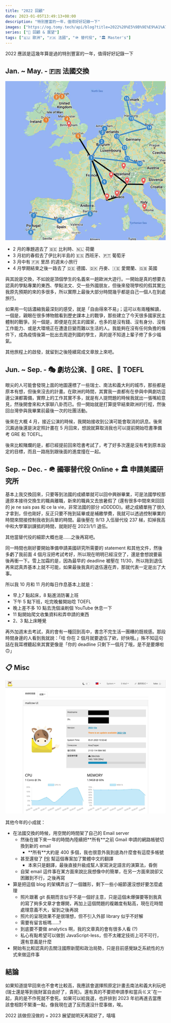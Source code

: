 ```yaml
---
title: "2022 回顧"
date: 2023-01-05T13:49:13+08:00
description: "特別豐富的一年，值得好好記錄一下"
images: ["https://og.tomy.tech/api/blog?title=2022%20%E5%9B%9E%E9%A1%A7"]
series: ["🔭 回顧 & 展望"]
tags: ["🇪🇺 歐洲", "🇫🇷 法國", "🪖 替代役", "🏛 Master's"]
---
```


2022 應該是這幾年算是過的特別豐富的一年，值得好好記錄一下

## Jan. ~ May. - 🇫🇷 法國交換

![🗺 歐洲旅程地圖](europe-plan.jpg "🗺 歐洲旅程地圖")

- 2 月的專題週去了 🇧🇪 比利時、🇳🇱 荷蘭
- 3 月初的春假去了伊比利半島的 🇪🇸 西班牙、🇵🇹 葡萄牙
- 3 月中有 🇫🇷 里昂 的週末小旅行
- 4 月學期結束之後一路去了 🇩🇪 德國、🇩🇰 丹麥、🇮🇪 愛爾蘭、🇬🇧 英國

與其說是交換，不如說是頂個學生的名義來一趟歐洲大遊行。一開始是真的想要去認真的學點專業的東西、學點法文、交一些外國朋友，但後來發現學校的假其實比我原先預期的來的多很多，所以實際上最後大部分時間幾乎都是自己一個人在到處旅行。

如果用一句話濃縮我最深刻的感受，就是「自由得來不易」；這可以有兩種解讀，一個是，親眼在很多博物館看到歷史課本上的戰爭，那些建立了今天很多國家民主體制的戰爭。另一個是，即便是在民主的國家，也多的是沒有錢、沒有身分、沒有工作能力、或是大環境正在遭逢巨變而難以生活的人。我能夠在沒有任何負擔的條件下，成為疫情後第一批出去周遊列國的學生，真的是不知道上輩子修了多少福氣。

其他旅程上的啟發，就留到之後陸續寫成文章放上來吧。

## Jun. ~ Sep. - 🎭 劇坊公演、📖 GRE、📖 TOEFL

眼尖的人可能會發現上面的地圖還標了一些瑞士、南法和義大利的城市，那些都是原本有想，但後來沒去的計畫。在歐洲的時間，其實我一直都有在參與中興劇坊這邊公演都籌備，實際上的工作其實不多，就是有人提問題的時候我就出一張嘴給意見，然後開會來和大家聊八卦而已。但一開始就是打算提早結束歐洲的行程，然後回台灣參與我畢業前最後一次的社團活動。

後來在大概 4 月，接近公演的時候，我開始接收到公演可能會取消的訊息。後來沉澱過後還是決定照計畫在 5 月回來，想說就算取消我也可以提前開始唸書準備考 GRE 和 TOEFL。

後來比較賭爛的是，都已經提前回來唸書考試了，考了好多次還是沒有考到原本設定的目標，而且一路拖到跟後面的進度撞在一起。

## Sep. ~ Dec. - 🪖 ~~國軍~~替代役 Online + 🏛 申請美國研究所

基本上我交換回來，只要等到法國的成績單就可以回中興辦畢業，可是法國學校那邊原本接待交換生的職員離職，新來的職員又去放暑假了 (還有很多中間來來回回的 je ne sais pas 和 ce la vie，非常法國的部分 xDDDDD)。總之成績單拖了很久才拿到，但也剛好，反正只要不拖到延畢或是補繳學費，我就可以透過控制畢業的時間來間接控制我收到兵單的時間。最後壓在 9/13 入伍替代役 237 梯，扣掉我高中和大學軍訓課抵的時間，就剛好在 2023/1/1 退伍。

其他當替代役的細節大概也是......之後再寫吧。

同一時間也剛好要開始準備申請美國研究所需要的 statement 和其他文件，然後多虧了我前面 4 個月沒把考試考好，所以現在明明已經沒空了，還是會想說要最後再衝一下。雪上加霜的是，因為最早的 deadline 被壓在 11/30，所以拖到退伍再來認真弄基本上就不可能，如果最後我真的退伍還在弄，那就代表一定是出了大事。

所以我 10 月和 11 月的每日作息基本上就是：

- 早上7 點起床，8 點進消防署上班
- 下午 5 點下班，吃完晚餐開始唸 TOEFL
- 晚上差不多 10 點去洗個澡刷個 YouTube 休息一下
- 11 點開始爬文收集資料和弄申請的東西
- 2、3 點上床睡覺

再外加週末去考試，真的會有一種回到高中，書念不完生活一團糟的既視感。那段時間身邊的人看到我就說：「哇 你在 2 個月就要退伍了欸，好快哦。」殊不知這句話在我耳裡聽起來其實更像是「你的 deadline 只剩下一個月了哦，是不是要爆啦 🙃」

## 📋 Misc

![🐮 Mailcow：我自架的 mail server](mailcow.jpg "🐮 Mailcow：我自架的 mail server")

其他今年的小成就：

- 在法國交換的時候，用空閒的時間架了自己的 Email server
  - 然後在接下來一年的時間內陸續把\*\*所有\*\*之前 Gmail 申請的網路帳號切換到新的 email
    - \*\*所有\*\*大約是 400 多個，我也很意外我到底為什麼會有這麼多帳號
  - 甚至還發了 [PR](https://github.com/mailcow/mailcow-dockerized/pull/4657) 幫這個專案加了繁體中文的翻譯
    - 本來只是翻譯，最後直接升級成幫人家寫決定語言的演算法，昏倒
  - 自架 email 這件事在某方面來說比我想像中的簡單，在另一方面來說卻又困難到不行，之後再寫
- 算是把這個 blog 的架構弄出了一個雛形，剩下一些小細節還沒想好要怎麼處理
  - 照片跟著 git 長期而言似乎不是一個好主意，只是這個未爆彈要等到我真的寫了夠多文章才會爆開，再加上這個問題的複雜度有點高，現在花時間處理意義不大，留到之後再說
  - 照片的呈現效果不是很理想，但不引入外部 library 似乎不好解
  - 需要有留言板嗎......?
  - 到底要不要做 analytics 啊，我的文章真的會有很多人看 (?)
  - 私心有點希望可以做到 JavaScript-less，但不太確定技術上可不可行，還有意義是什麼
- 開始有比較認真的去關注國際新聞和政治局勢，只是目前感覺缺乏系統性的方式來做這件事

## 結論

如果知道提早回來也不會考比較高，我應該會選擇照原定計畫去南法和義大利玩吧 (瑞士還是等到我財富自由好了，貴死)。還有真的不要把申請季和當兵ㄍㄡˇ在一起，真的是不作死就不會死。如果可以給我選，也許排到 2023 年初再進去當應該會相對不緊湊一點，像我現在退了反而還沒什麼事做，唉。

2022 該做但沒做的 + 2023 展望就明天再寫好了，嘻嘻
